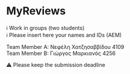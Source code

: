 # MyReviews

ℹ Work in groups (two students)  
ℹ Please insert here your names and IDs (AEM)  

Team Member A: Νεφέλη Χατζησαββίδου 4109 \
Team Member B: Γιώργος Μαρκιανός 4256 

⚠ Please keep the submission deadline
